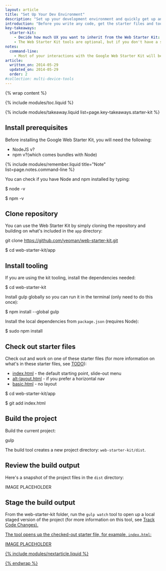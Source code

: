```yaml
---
layout: article
title: "Set Up Your Dev Environment"
description: "Set up your development environment and quickly get up and running with the Web Starter Kit."
introduction: "Before you write any code, get the starter files and tools you need to create a responsive and performant site. The Web Starter Kit comes with a responsive boilerplate and a set of tools that let you code and test live changes across devices."
key-takeaways:
  starter-kit:
    - Decide how much UX you want to inherit from the Web Starter Kit: a responsive layout or just a very basic boilerplate?
    - The Web Starter Kit tools are optional, but if you don't have a solution yet to optimize your site, use them.
notes:
  command-line: 
    - Most of your interactions with the Google Web Starter Kit will be through the command line. Run commands in the Terminal app if you’re on Mac, your shell in Linux, or <a href="http://www.cygwin.com/">Cygwin if you are on Windows</a>.
article:
  written_on: 2014-05-29
  updated_on: 2014-05-29
  order: 2
#collection: multi-device-tools
---
```


{% wrap content %}

{% include modules/toc.liquid %}

{% include modules/takeaway.liquid list=page.key-takeaways.starter-kit %}

## Install prerequisites

Before installing the Google Web Starter Kit,
you will need the following:

* NodeJS v?
* npm v?(which comes bundles with Node)

{% include modules/remember.liquid title="Note" list=page.notes.command-line %}

You can check if you have Node and npm installed by typing:

$ node -v

$ npm -v

## Clone repository

You can use the Web Starter Kit by simply cloning the repository and building
on what's included in the `app` directory:

git clone https://github.com/yeoman/web-starter-kit.git

$ cd web-starter-kit/app

## Install tooling

If you are using the kit tooling,
install the dependencies needed:

$ cd web-starter-kit

Install gulp globally so you can run it in the terminal
(only need to do this once):

$ npm install --global gulp

Install the local dependencies from `package.json`
(requires Node):

$ sudo npm install

## Check out starter files 

Check out and work on one of these starter files
(for more information on what's in these starter files,
see <a href="">TODO</a>):

* <a href="">index.html</a> - the default starting point, slide-out menu
* <a href="">alt-layout.html</a> - if you prefer a horizontal nav
* <a href="">basic.html</a> - no layout

$ cd web-starter-kit/app

$ git add index.html

## Build the project

Build the current project:

gulp

The build tool creates a new project directory: `web-starter-kit/dist`.

## Review the build output

Here's a snapshot of the project files in the `dist` directory:

IMAGE PLACEHOLDER

## Stage the build output

From the web-starter-kit folder,
run the `gulp watch` tool to open up a local staged version of the project
(for more information on this tool, see <a href="">Track Code Changes).

The tool opens up the checked-out starter file, for example, `index.html`:

IMAGE PLACEHOLDER 

{% include modules/nextarticle.liquid %}

{% endwrap %}
